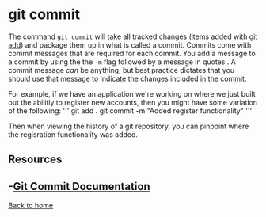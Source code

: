 # git commit
The command `git commit` will take all tracked changes (items added with [git add](./Add.md)) and package them up in what is called a commit.
Commits come with commit messages that are required for each commit. You add a message to a commit by using the the `-m` flag followed by a message in quotes .
A commit message _can_ be anything, but best practice dictates that you should use that message to indicate the changes included in the commit. 

For example, if we have an application we're working on where we just built out the abilitiy to register new accounts, then you might have some variation of the following:
'''
git add .
git commit -m "Added register functionality"
'''

Then when viewing the history of a git repository, you can pinpoint where the regisration functionality was added. 

## Resources
-[Git Commit Documentation](https://git-scm.com/docs/git-config)
---
[Back to home](../README.md)
